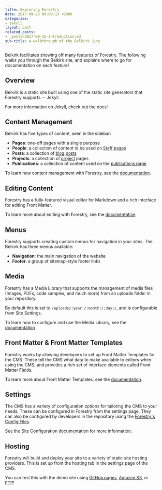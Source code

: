 ```yaml
---
title: Exploring Forestry
date: 2017-09-25 09:09:13 +0000
categories:
- jekyll
layout: post
related_posts:
- _posts/2017-09-25-introduction.md
sub-title: A walkthrough of the Belkirk Site
---
```


Belkirk facilitates showing off many features of Forestry. The following walks you through the Belkirk site, and explains where to go for documentation on each feature!

## Overview
Belkirk is a static site built using one of the static site generators that Forestry supports -- Jekyll.

For more information on Jekyll, check out the docs!

## Content Management
Belkirk has five types of content, seen in the sidebar:

- **Pages**: one-off pages with a single purpose
- **People**: a collection of content to be used on [Staff pages](/about/people/)
- **Posts**: a collection of [blog posts](/posts/)
- **Projects**: a collection of [project](/projects/) pages
- **Publications**: a collection of content used on the [publications page](/publications/)

To learn how content management with Forestry, see the [documentation](https://forestry.io/docs/managing-content/managing-content/).

## Editing Content
Forestry has a fully-featured visual editor for Markdown and a rich interface for editing Front Matter.

To learn more about editing with Forestry, see the [documentation](https://forestry.io/docs/managing-content/editing-content/)

## Menus
Forestry supports creating custom menus for navigation in your sites. The Belkirk has three menus available:

- **Navigation**: the main navigation of the website
- **Footer**: a group of sitemap-style footer links

## Media
Forestry has a Media Library that supports the management of media files (Images, PDFs, code samples, and much more) from an uploads folder in your repository.

By default this is set to `/uploads/:year:/:month:/:day:/`, and is configurable from Site Settings.

To learn how to configure and use the Media Library, see the [documentation](https://forestry.io/docs/site-configuration/media-uploads/)

## Front Matter & Front Matter Templates
Forestry works by allowing developers to set up Front Matter Templates for the CMS. These tell the CMS what data to make available to editors when using the CMS, and provides a rich set of interface elements called Front Matter Fields.

To learn more about Front Matter Templates, see the [documentation](https://forestry.io/docs/site-configuration/front-matter-templates/).

## Settings
The CMS has a variety of configuration options for tailoring the CMS to your needs. These can be configured in Forestry from the settings page. They can also be configured by developers in the repository using the [Forestry's Config Files](https://forestry.io/docs/site-configuration/config-files/).

See the [Site Configuration documentation](https://forestry.io/docs/site-configuration/) for more information.

## Hosting
Forestry will build and deploy your site to a variety of static site hosting providers. This is set up from the hosting tab in the settings page of the CMS.

You can test this with the demo site using [GitHub pages](https://forestry.io/docs/deployment-and-management/deploying-with-github-pages/), [Amazon S3](https://forestry.io/docs/deployment-and-management/deploying-with-s3/), or [FTP](https://forestry.io/docs/deployment-and-management/deploying-your-site-with-ftp/)!
